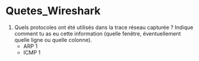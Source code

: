 # Quetes_Wireshark
1. Quels protocoles ont été utilisés dans la trace réseau capturée ? Indique comment tu as eu cette information (quelle fenêtre, éventuellement quelle ligne ou quelle colonne).
   - ARP 1
   - ICMP 1

